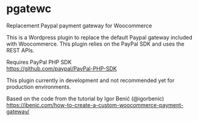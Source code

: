 # pgatewc
Replacement Paypal payment gateway for Woocommerce

This is a Wordpress plugin to replace the default Paypal gateway included with Woocommerce.  This plugin relies on the PayPal SDK and uses the REST APIs.

Requires PayPal PHP SDK  
https://github.com/paypal/PayPal-PHP-SDK

This plugin currently in development and not recommended yet for production environments.

Based on the code from the tutorial by Igor Benić (@igorbenic)  
https://ibenic.com/how-to-create-a-custom-woocommerce-payment-gateway/
